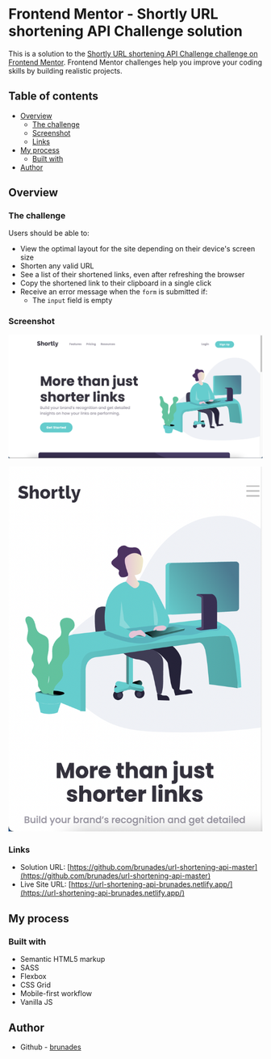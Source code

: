 # Frontend Mentor - Shortly URL shortening API Challenge solution

This is a solution to the [Shortly URL shortening API Challenge challenge on Frontend Mentor](https://www.frontendmentor.io/challenges/url-shortening-api-landing-page-2ce3ob-G). Frontend Mentor challenges help you improve your coding skills by building realistic projects. 

## Table of contents

- [Overview](#overview)
  - [The challenge](#the-challenge)
  - [Screenshot](#screenshot)
  - [Links](#links)
- [My process](#my-process)
  - [Built with](#built-with)
- [Author](#author)

## Overview

### The challenge

Users should be able to:

- View the optimal layout for the site depending on their device's screen size
- Shorten any valid URL
- See a list of their shortened links, even after refreshing the browser
- Copy the shortened link to their clipboard in a single click
- Receive an error message when the `form` is submitted if:
  - The `input` field is empty

### Screenshot

![](./images/desktop-screenshot.png)

![](./images/mobile-screenshot.png)

### Links

- Solution URL: [https://github.com/brunades/url-shortening-api-master](https://github.com/brunades/url-shortening-api-master)
- Live Site URL: [https://url-shortening-api-brunades.netlify.app/](https://url-shortening-api-brunades.netlify.app/)

## My process

### Built with

- Semantic HTML5 markup
- SASS
- Flexbox
- CSS Grid
- Mobile-first workflow
- Vanilla JS

## Author

- Github - [brunades](https://github.com/brunades)
